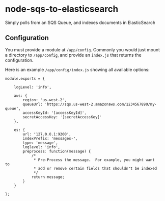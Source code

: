 node-sqs-to-elasticsearch
=========================

Simply polls from an SQS Queue, and indexes documents in ElasticSearch


Configuration
-------------

You must provide a module at `/app/config`.  Commonly you would just mount a directory
to `/app/config`, and provide an `index.js` that returns the configuration.

Here is an example `/app/config/index.js` showing all available options:

    module.exports = {
    
        logLevel: 'info',
    
        aws: {
            region: 'us-west-2',
            queueUrl: 'https://sqs.us-west-2.amazonaws.com/1234567890/my-queue',
            accessKeyId: '[accessKeyId]',
            secretAccessKey: '[secretAccessKey]'
        },
    
        es: {
            url: '127.0.0.1:9200',
            indexPrefix: 'messages-',
            type: 'message',
            loglevel: 'info',
            preprocess: function(message) {
                /*
                 * Pre-Process the message.  For example, you might want to
                 * add or remove certain fields that shouldn't be indexed
                 */
                return message;
            }
        }
    
    };


